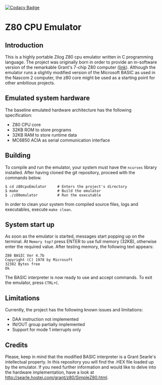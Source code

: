 [![Codacy Badge](https://api.codacy.com/project/badge/Grade/1a9e2b93183043dea19b13113a0cdfc5)](https://www.codacy.com/app/hardware994/z80cpuEmulator?utm_source=github.com&amp;utm_medium=referral&amp;utm_content=GiovanniScotti/z80cpuEmulator&amp;utm_campaign=Badge_Grade)

# Z80 CPU Emulator
## Introduction
This is a highly portable Zilog Z80 cpu emulator written in C programming language.
The project was originally born in order to provide an in-software version of the remarkable Grant's 7-chip Z80 computer ([link](http://searle.hostei.com/grant/z80/SimpleZ80.html)). Although the emulator runs a slightly modified version of the Microsoft BASIC as used in the Nascom 2 computer, the z80 core might be used as a starting point for other ambitious projects.

## Emulated system hardware
The baseline emulated hardware architecture has the following specification:
*   Z80 CPU core
*   32KB ROM to store programs
*   32KB RAM to store runtime data
*   MC6850 ACIA as serial communication interface

## Building
To compile and run the emulator, your system must have the `ncurses` library installed.
After having cloned the git repository, proceed with the commands below.

```console
$ cd z80cpuEmulator     # Enters the project's directory
$ make                  # Build the emulator
$ ./z80emulator         # Run the executable
```

In order to clean your system from compiled source files, logs and executables, execute `make clean`.

## System start up
As soon as the emulator is started, messages start popping up on the terminal.
At `Memory top?` press ENTER to use full memory (32KB), otherwise enter the required value. After testing memory, the following text appears:

```
Z80 BASIC Ver 4.7b
Copyright (C) 1978 by Microsoft
32382 Bytes free
Ok
```

The BASIC interpreter is now ready to use and accept commands.
To exit the emulator, press `CTRL+C`.

## Limitations
Currently, the project has the following known issues and limitations:
* DAA instruction not implemented
* IN/OUT group partially implemented
* Support for mode 1 interrupts only

## Credits
Please, keep in mind that the modified BASIC interpreter is a Grant Searle's intellectual property. In this repository you will find the .HEX file loaded up by the emulator. If you need further information and would like to delve into the hardware implementation, have a look at http://searle.hostei.com/grant/z80/SimpleZ80.html.
